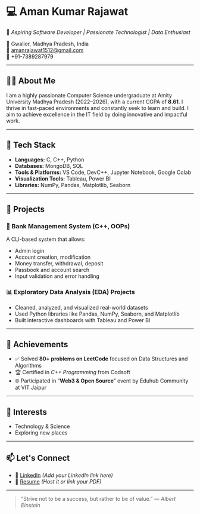 # 💻 Aman Kumar Rajawat

🎯 *Aspiring Software Developer | Passionate Technologist | Data Enthusiast*

📍 Gwalior, Madhya Pradesh, India  
📧 amanrajawat1512@gmail.com  
📱 +91-7389287979  

---

## 🙋‍♂️ About Me

I am a highly passionate Computer Science undergraduate at Amity University Madhya Pradesh (2022–2026), with a current CGPA of **8.61**. I thrive in fast-paced environments and constantly seek to learn and build. I aim to achieve excellence in the IT field by doing innovative and impactful work.

---

## 🚀 Tech Stack

- **Languages:** C, C++, Python  
- **Databases:** MongoDB, SQL  
- **Tools & Platforms:** VS Code, DevC++, Jupyter Notebook, Google Colab  
- **Visualization Tools:** Tableau, Power BI  
- **Libraries:** NumPy, Pandas, Matplotlib, Seaborn  

---

## 🧠 Projects

### 🔐 Bank Management System (C++, OOPs)
A CLI-based system that allows:
- Admin login
- Account creation, modification
- Money transfer, withdrawal, deposit
- Passbook and account search
- Input validation and error handling

### 📊 Exploratory Data Analysis (EDA) Projects
- Cleaned, analyzed, and visualized real-world datasets
- Used Python libraries like Pandas, NumPy, Seaborn, and Matplotlib
- Built interactive dashboards with Tableau and Power BI

---

## 🏅 Achievements

- ✅ Solved **80+ problems on LeetCode** focused on Data Structures and Algorithms  
- 🏆 Certified in *C++ Programming* from Codsoft  
- 🌐 Participated in “**Web3 & Open Source**” event by Eduhub Community at VIT Jaipur

---

## 🔎 Interests

- Technology & Science  
- Exploring new places  

---

## 📫 Let's Connect

- 🔗 [LinkedIn](https://www.linkedin.com) *(Add your LinkedIn link here)*  
- 💼 [Resume](https://github.com/your-username/your-resume-repo) *(Host it or link your PDF)*

---

> “Strive not to be a success, but rather to be of value.” — *Albert Einstein*

